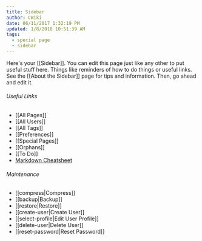 ```yaml
---
title: Sidebar
author: CWiki
date: 06/11/2017 1:32:19 PM  
updated: 1/8/2018 10:51:39 AM            
tags:
  - special page
  - sidebar
---
```


Here's your [[Sidebar]]. You can edit this page just like any other to put useful stuff here. Things like reminders of how to do things or useful links. See the [[About the Sidebar]] page for tips and information. Then, go ahead and edit it.

###### Useful Links ######

* [[All Pages]]
* [[All Users]]
* [[All Tags]]
* [[Preferences]]
* [[Special Pages]]
* [[Orphans]]
* [[To Do]]
* [Markdown Cheatsheet](https://github.com/adam-p/markdown-here/wiki/Markdown-Cheatsheet)

###### Maintenance ######

* [[compress|Compress]]
* [[backup|Backup]]
* [[restore|Restore]]
* [[create-user|Create User]]
* [[select-profile|Edit User Profile]]
* [[delete-user|Delete User]]
* [[reset-password|Reset Password]]

